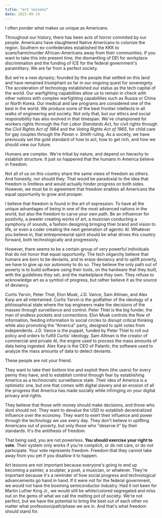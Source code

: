 ```yaml
---
title: "art lessons"
date: 2025-09-19
---
```


I often ponder what makes us unique as Americans. 

Throughout our history, there has been acts of horror commited by our people. Americans have slaughtered Native Americans to colonize the region. Southern ex-confederates established the KKK to scare/harm/murder African-Americans away from their communities. If you want to take this into present time, the dismantling of DEI for workplace discrimination and the funding of ICE for the federal government's paramilitary. We are far from a perfect society. 

But we're a new dynasty; founded by the people that settled on this land and have remained triumphant so far in our ongoing quest for sovereignty. The acceleration of technology established our status as the tech capital of the world. Our warfighting capabilities allow us to remain in check with other nations with complex warfighting capabilities such as Russia or China or North Korea. Our medical and law programs are considered one of the best in the world. We produce some of the best frontier intellects in all walks of engineering and society. Not only that, but our ethics and social responsibility has also evolved in that timespan. We've championed for workers rights thrrough the *Fair Labor Standards Act*, for civil rights through the *Civil Rights Act of 1964* and the *Voting Rights Act of 1965*, for child care for gay couples through the *Pavan v. Smith* ruling. As a society, we have previously set the gold standard of how to act, how to get rich, and how we should view our future. 

Humans are complex. We're tribal by nature, and depend on hierachy to establish structure. It just so happened that the humans in America believe in freedom.

Not all of us on this country share the same views of freedom as others. And honestly, nor should they. That would be paradoxial to the idea that freedom is limitless and would actually hinder progress on both sides. However, we must be in agreement that freedom enables all Americans the equal opportunity to grow and prosper. 

I believe that freedom is found in the art of expression. To have all the unique advantages of being in one of the most advanced nations in the world, but also the freedom to carve your own path. Be an influencer for positivity, a jeweler creating works of art, a musician conducting a symphony of sounds, a fashion designing bringing thier brand and vision to life, or even a coder creating the next generation of agentic AI. Whatever you believe in, that entrepreneurial spirit should be what drives this country forward, both technologically and progressivly.



However, there seems to be a certain group of very powerful individuals that do not honor that equal opportunity. The tech oligarchy believe that humans are born to be deviants, and to erase deviancy and to uplift poverty, we have to give up our autonomy to do so. They believe the only path out of poverty is to build software using their tools, on the hardware that they built, with the guidelines they set, and the marketplace they own. They refuse to acknowledge art as a symbol of progress, but rather believe it as the source of deviancy. 

Curtis Yarvin, Peter Thiel, Elon Musk, J.D. Vance, Sam Altman, and Alex Karp are all intertwined. Curtis Yarvin is the godfather of the ideology of a philosophical state where the top engineers make the decisions of the masses through surveillance and control. Peter Thiel is the big funder, the man of endless pockets and connections. Elon Musk controls the flow of information, feeding information to social circles to disrupt critical thinking while also promoting the "America" party, designed to split votes from independents. J.D. Vance is the puppet, funded by Peter Thiel to roll out policy and orders to fulfill Curtis' ideology. Sam Altman is the creator of commercial and private AI, the engine used to process the mass amounts of data being ingested. Alex Karp is the CEO of Palantir, the software used to analyze the mass amounts of data to detect deviants. 

These people are not your friend. 

They want to take their bottom line and exploit them (the users) for every penny they have, and to establish control through fear by establishing America as a technocratic surveillance state. Their idea of America is a optimistic one, but one that comes with digital slavery and an erosion of all the progress that America has made socially while infringing on your digital privacy and rights. 

They believe that those with money should make decisions, and those who dont should not. They want to devalue the USD to establish decentralized influence over the economy. They want to exert their influence and power through the technology we use every day. They don't believe in uplifting Americans out of poverty, but only those who "deserve it" by their standards. It's the antithesis of freedom.


That being said, you are not powerless. **You should exercise your right to vote**. Their system only works if you're complicit, or do not care, or do not participate. Your vote represents freedom. Freedom that they cannot take away from you yet if you disallow it to happen. 

Art lessons are not important because everyone's going to end up becoming a painter, a sculpter, a poet, a musician, or whatever. They're important because it's a reminder of how social progress and technological advancements go hand in hand. If it were not for the federal government, we would not have the booming semiconductor industry. Had it not been for Martin Luther King Jr., we would still be white/colored segregated and miss out on the gems of what we call the melting pot of society. We're not perfect, but we have the potential to bring the best out of each other no matter what profession/path/phase we are in. And that's what freedom should stand for. 
